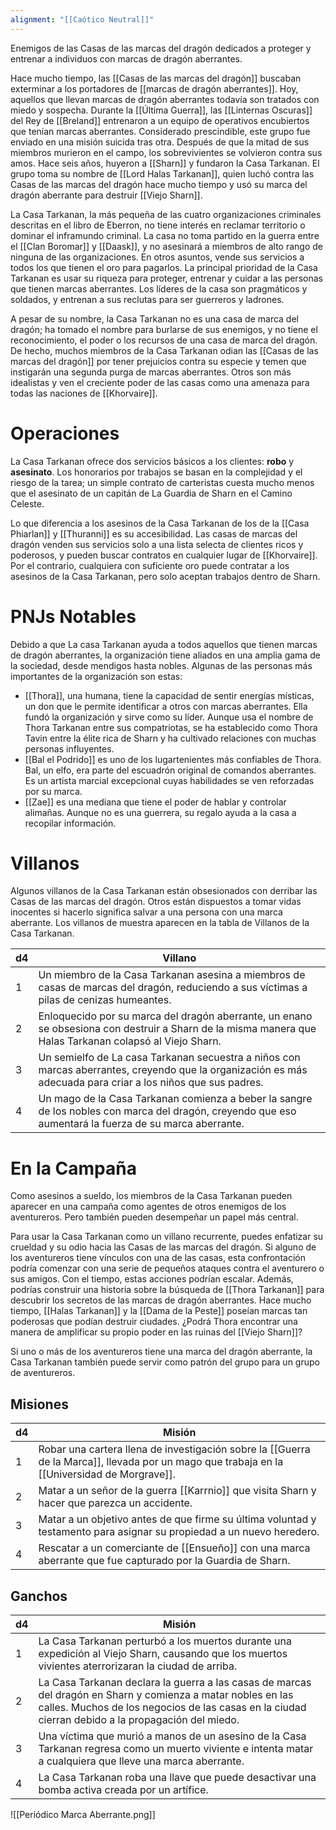 ```yaml
---
alignment: "[[Caótico Neutral]]"
---
```

Enemigos de las Casas de las marcas del dragón dedicados a proteger y entrenar a individuos con marcas de dragón aberrantes.

Hace mucho tiempo, las [[Casas de las marcas del dragón]] buscaban exterminar a los portadores de [[marcas de dragón aberrantes]]. Hoy, aquellos que llevan marcas de dragón aberrantes todavía son tratados con miedo y sospecha. Durante la [[Última Guerra]], las [[Linternas Oscuras]] del Rey de [[Breland]] entrenaron a un equipo de operativos encubiertos que tenían marcas aberrantes. Considerado prescindible, este grupo fue enviado en una misión suicida tras otra. Después de que la mitad de sus miembros murieron en el campo, los sobrevivientes se volvieron contra sus amos. Hace seis años, huyeron a [[Sharn]] y fundaron la Casa Tarkanan. El grupo toma su nombre de [[Lord Halas Tarkanan]], quien luchó contra las Casas de las marcas del dragón hace mucho tiempo y usó su marca del dragón aberrante para destruir [[Viejo Sharn]].

La Casa Tarkanan, la más pequeña de las cuatro organizaciones criminales descritas en el libro de Eberron, no tiene interés en reclamar territorio o dominar el inframundo criminal. La casa no toma partido en la guerra entre el [[Clan Boromar]] y [[Daask]], y no asesinará a miembros de alto rango de ninguna de las organizaciones. En otros asuntos, vende sus servicios a todos los que tienen el oro para pagarlos. La principal prioridad de la Casa Tarkanan es usar su riqueza para proteger, entrenar y cuidar a las personas que tienen marcas aberrantes. Los líderes de la casa son pragmáticos y soldados, y entrenan a sus reclutas para ser guerreros y ladrones.

A pesar de su nombre, la Casa Tarkanan no es una casa de marca del dragón; ha tomado el nombre para burlarse de sus enemigos, y no tiene el reconocimiento, el poder o los recursos de una casa de marca del dragón. De hecho, muchos miembros de la Casa Tarkanan odian las [[Casas de las marcas del dragón]] por tener prejuicios contra su especie y temen que instigarán una segunda purga de marcas aberrantes. Otros son más idealistas y ven el creciente poder de las casas como una amenaza para todas las naciones de [[Khorvaire]].

# Operaciones

La Casa Tarkanan ofrece dos servicios básicos a los clientes: **robo** y **asesinato**. Los honorarios por trabajos se basan en la complejidad y el riesgo de la tarea; un simple contrato de carteristas cuesta mucho menos que el asesinato de un capitán de La Guardia de Sharn en el Camino Celeste.

Lo que diferencia a los asesinos de la Casa Tarkanan de los de la [[Casa Phiarlan]] y [[Thuranni]] es su accesibilidad. Las casas de marcas del dragón venden sus servicios solo a una lista selecta de clientes ricos y poderosos, y pueden buscar contratos en cualquier lugar de [[Khorvaire]]. Por el contrario, cualquiera con suficiente oro puede contratar a los asesinos de la Casa Tarkanan, pero solo aceptan trabajos dentro de Sharn.

# PNJs Notables

Debido a que La casa Tarkanan ayuda a todos aquellos que tienen marcas de dragón aberrantes, la organización tiene aliados en una amplia gama de la sociedad, desde mendigos hasta nobles. Algunas de las personas más importantes de la organización son estas:

- [[Thora]], una humana, tiene la capacidad de sentir energías místicas, un don que le permite identificar a otros con marcas aberrantes. Ella fundó la organización y sirve como su líder. Aunque usa el nombre de Thora Tarkanan entre sus compatriotas, se ha establecido como Thora Tavin entre la élite rica de Sharn y ha cultivado relaciones con muchas personas influyentes.
- [[Bal el Podrido]] es uno de los lugartenientes más confiables de Thora. Bal, un elfo, era parte del escuadrón original de comandos aberrantes. Es un artista marcial excepcional cuyas habilidades se ven reforzadas por su marca.
- [[Zae]] es una mediana que tiene el poder de hablar y controlar alimañas. Aunque no es una guerrera, su regalo ayuda a la casa a recopilar información.

# Villanos

Algunos villanos de la Casa Tarkanan están obsesionados con derribar las Casas de las marcas del dragón. Otros están dispuestos a tomar vidas inocentes si hacerlo significa salvar a una persona con una marca aberrante. Los villanos de muestra aparecen en la tabla de Villanos de la Casa Tarkanan.

| d4  | Villano                                                                                                                                                          |
| --- | ---------------------------------------------------------------------------------------------------------------------------------------------------------------- |
| 1   | Un miembro de la Casa Tarkanan asesina a miembros de casas de marcas del dragón, reduciendo a sus víctimas a pilas de cenizas humeantes.                       |
| 2   | Enloquecido por su marca del dragón aberrante, un enano se obsesiona con destruir a Sharn de la misma manera que Halas Tarkanan colapsó al Viejo Sharn.        |
| 3   | Un semielfo de La casa Tarkanan secuestra a niños con marcas aberrantes, creyendo que la organización es más adecuada para criar a los niños que sus padres. |
| 4   | Un mago de la Casa Tarkanan comienza a beber la sangre de los nobles con marca del dragón, creyendo que eso aumentará la fuerza de su marca aberrante.         |

# En la Campaña

Como asesinos a sueldo, los miembros de la Casa Tarkanan pueden aparecer en una campaña como agentes de otros enemigos de los aventureros. Pero también pueden desempeñar un papel más central.

Para usar la Casa Tarkanan como un villano recurrente, puedes enfatizar su crueldad y su odio hacia las Casas de las marcas del dragón. Si alguno de los aventureros tiene vínculos con una de las casas, esta confrontación podría comenzar con una serie de pequeños ataques contra el aventurero o sus amigos. Con el tiempo, estas acciones podrían escalar. Además, podrías construir una historia sobre la búsqueda de [[Thora Tarkanan]] para descubrir los secretos de las marcas de dragón aberrantes. Hace mucho tiempo, [[Halas Tarkanan]] y la [[Dama de la Peste]] poseían marcas tan poderosas que podían destruir ciudades. ¿Podrá Thora encontrar una manera de amplificar su propio poder en las ruinas del [[Viejo Sharn]]?

Si uno o más de los aventureros tiene una marca del dragón aberrante, la Casa Tarkanan también puede servir como patrón del grupo para un grupo de aventureros.

## Misiones

| d4  | Misión                                                                                                                                        |
| --- | --------------------------------------------------------------------------------------------------------------------------------------------- |
| 1   | Robar una cartera llena de investigación sobre la [[Guerra de la Marca]], llevada por un mago que trabaja en la [[Universidad de Morgrave]]. |
| 2   | Matar a un señor de la guerra [[Karrnio]] que visita Sharn y hacer que parezca un accidente.                                                 |
| 3   | Matar a un objetivo antes de que firme su última voluntad y testamento para asignar su propiedad a un nuevo heredero.                        |
| 4   | Rescatar a un comerciante de [[Ensueño]] con una marca aberrante que fue capturado por la Guardia de Sharn.                                  |
## Ganchos

| d4  | Misión                                                                                                                                                                                                              |
| --- | ------------------------------------------------------------------------------------------------------------------------------------------------------------------------------------------------------------------- |
| 1   | La Casa Tarkanan perturbó a los muertos durante una expedición al Viejo Sharn, causando que los muertos vivientes aterrorizaran la ciudad de arriba.                                                              |
| 2   | La Casa Tarkanan declara la guerra a las casas de marcas del dragón en Sharn y comienza a matar nobles en las calles. Muchos de los negocios de las casas en la ciudad cierran debido a la propagación del miedo. |
| 3   | Una víctima que murió a manos de un asesino de la Casa Tarkanan regresa como un muerto viviente e intenta matar a cualquiera que lleve una marca aberrante.                                                       |
| 4   | La Casa Tarkanan roba una llave que puede desactivar una bomba activa creada por un artífice.                                                                                                                      |

![[Periódico Marca Aberrante.png]]